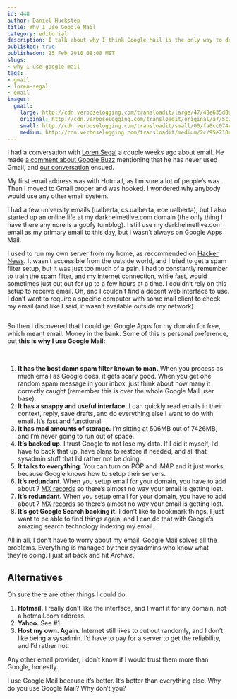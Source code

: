 ```yaml
--- 
id: 448
author: Daniel Huckstep
title: Why I Use Google Mail
category: editorial
description: I talk about why I think Google Mail is the only way to do email.
published: true
publishedon: 25 Feb 2010 08:00 MST
slugs: 
- why-i-use-google-mail
tags: 
- gmail
- loren-segal
- email
images: 
  gmail: 
    large: http://cdn.verboselogging.com/transloadit/large/47/48e635d8ac9fa9b947cd808bf28f52/gmail.jpg
    original: http://cdn.verboselogging.com/transloadit/original/a7/5c26a2bfe903b19ab8cd7a4f73e5c2/gmail.jpg
    small: http://cdn.verboselogging.com/transloadit/small/00/fa0cc074c6ab8ef4639faf7ad2a34a/gmail.jpg
    medium: http://cdn.verboselogging.com/transloadit/medium/2c/95e210ee0efb4c6413a1df83e91a8b/gmail.jpg
---
```

<p>I had a conversation with <a href="http://gnuu.org/">Loren Segal</a> a couple weeks ago about email. He made <a href="http://twitter.com/lsegal/status/8949671443">a comment about Google Buzz</a> mentioning that he has never used Gmail, and <a href="http://www.bettween.com/darkhelmetlive/lsegal/conversation/5578608">our conversation</a> ensued.</p>
<p>My first email address was with Hotmail, as I&#8217;m sure a lot of people&#8217;s was. Then I moved to Gmail proper and was hooked. I wondered why anybody would use any other email system.</p>
<p>I had a few university emails (ualberta, cs.ualberta, ece.ualberta), but I also started up an online life at my darkhelmetlive.com domain (the only thing I have there anymore is a goofy tumblog). I still use my darkhelmetlive.com email as my primary email to this day, but I wasn&#8217;t always on Google Apps Mail.</p>
<p>I used to run my own server from my home, as recommended on <a href="http://news.ycombinator.com/item?id=1121269">Hacker News</a>. It wasn&#8217;t accessible from the outside world, and I tried to get a spam filter setup, but it was just too much of a pain. I had to constantly remember to train the spam filter, and my internet connection, while fast, would sometimes just cut out for up to a few hours at a time. I couldn&#8217;t rely on this setup to receive email. Oh, and I couldn&#8217;t find a decent web interface to use. I don&#8217;t want to require a specific computer with some mail client to check my email (and like I said, it wasn&#8217;t available outside my network).</p>
<p><figure><img src="http://cdn.verboselogging.com/transloadit/medium/2c/95e210ee0efb4c6413a1df83e91a8b/gmail.jpg" class="fright bleft bbottom round medium" alt="" /></figure></p>
<p>So then I discovered that I could get Google Apps for my domain for free, which meant email. Money in the bank. Some of this is personal preference, but <strong>this is why I use Google Mail:</strong></p>
<p><br /></p>
<ol>
	<li><strong>It has the best damn spam filter known to man.</strong> When you process as much email as Google does, it gets scary good. When you get one random spam message in your inbox, just think about how many it correctly caught (remember this is over the whole Google Mail user base).</li>
	<li><strong>It has a snappy and useful interface.</strong> I can quickly read emails in their context, reply, save drafts, and do everything else I want to do with email. It&#8217;s fast and functional.</li>
	<li><strong>It has mad amounts of storage.</strong> I&#8217;m sitting at 506MB out of 7426MB, and I&#8217;m never going to run out of space.</li>
	<li><strong>It&#8217;s backed up.</strong> I trust Google to not lose my data. If I did it myself, I&#8217;d have to back that up, have plans to restore if needed, and all that sysadmin stuff that I&#8217;d rather not be doing.</li>
	<li><strong>It talks to everything.</strong> You can turn on <span class="caps">POP</span> and <span class="caps">IMAP</span> and it just works, because Google knows how to setup their servers.</li>
	<li><strong>It&#8217;s redundant.</strong> When you setup email for your domain, you have to add about 7 <a href="http://en.wikipedia.org/wiki/Mx_record">MX records</a> so there&#8217;s almost no way your email is getting lost.</li>
	<li><strong>It&#8217;s redundant.</strong> When you setup email for your domain, you have to add about 7 <a href="http://en.wikipedia.org/wiki/Mx_record">MX records</a> so there&#8217;s almost no way your email is getting lost.</li>
	<li><strong>It&#8217;s got Google Search backing it.</strong> I don&#8217;t like to bookmark things, I just want to be able to find things again, and I can do that with Google&#8217;s amazing search technology indexing my email.</li>
</ol>
<p>All in all, I don&#8217;t have to worry about my email. Google Mail solves all the problems. Everything is managed by their sysadmins who know what they&#8217;re doing. I just sit back and hit <em>Archive</em>.</p>
<h2>Alternatives</h2>
<p>Oh sure there are other things I could do.</p>
<ol>
	<li><strong>Hotmail.</strong> I really don&#8217;t like the interface, and I want it for my domain, not a hotmail.com address.</li>
	<li><strong>Yahoo.</strong> See #1.</li>
	<li><strong>Host my own. Again.</strong> Internet still likes to cut out randomly, and I don&#8217;t like being a sysadmin. I&#8217;d have to pay for a server to get the reliability, and I&#8217;d rather not.</li>
</ol>
<p>Any other email provider, I don&#8217;t know if I would trust them more than Google, honestly.</p>
<p>I use Google Mail because it&#8217;s better. It&#8217;s better than everything else. Why do you use Google Mail? Why don&#8217;t you?</p>